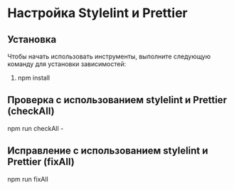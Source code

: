 # Настройка Stylelint и Prettier
## Установка
Чтобы начать использовать инструменты, выполните следующую команду для установки зависимостей:
1. npm install
## Проверка с использованием stylelint и Prettier (checkAll)
npm run checkAll - 
## Исправление с использованием stylelint и Prettier (fixAll)
npm run fixAll 

